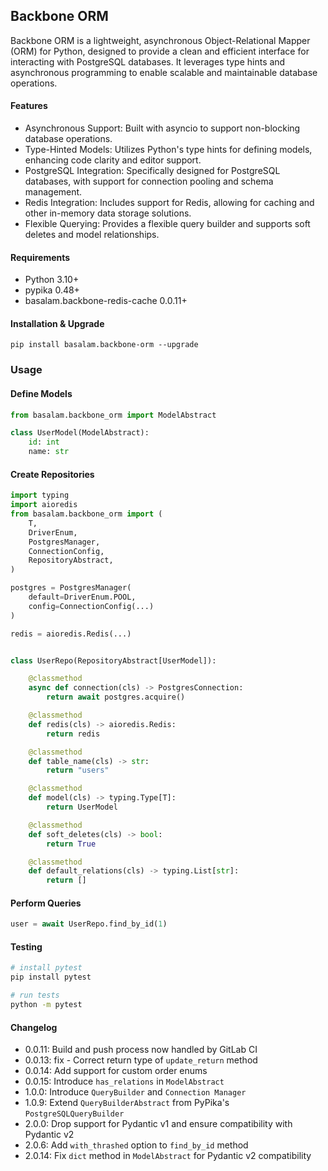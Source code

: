 ## Backbone ORM
Backbone ORM is a lightweight, asynchronous Object-Relational Mapper (ORM) for Python, designed to provide a clean and efficient interface for interacting with PostgreSQL databases. It leverages type hints and asynchronous programming to enable scalable and maintainable database operations.

#### Features
- Asynchronous Support: Built with asyncio to support non-blocking database operations.
- Type-Hinted Models: Utilizes Python's type hints for defining models, enhancing code clarity and editor support.
- PostgreSQL Integration: Specifically designed for PostgreSQL databases, with support for connection pooling and schema management.
- Redis Integration: Includes support for Redis, allowing for caching and other in-memory data storage solutions.
- Flexible Querying: Provides a flexible query builder and supports soft deletes and model relationships.

#### Requirements 

- Python 3.10+
- pypika 0.48+
- basalam.backbone-redis-cache 0.0.11+

#### Installation & Upgrade

```shell
pip install basalam.backbone-orm --upgrade
```

### Usage

#### Define Models
```python
from basalam.backbone_orm import ModelAbstract

class UserModel(ModelAbstract):
    id: int
    name: str

```

#### Create Repositories
```python
import typing
import aioredis
from basalam.backbone_orm import (
    T,
    DriverEnum,
    PostgresManager,
    ConnectionConfig,
    RepositoryAbstract,
)

postgres = PostgresManager(
    default=DriverEnum.POOL,
    config=ConnectionConfig(...)
)

redis = aioredis.Redis(...)


class UserRepo(RepositoryAbstract[UserModel]):

    @classmethod
    async def connection(cls) -> PostgresConnection:
        return await postgres.acquire()

    @classmethod
    def redis(cls) -> aioredis.Redis:
        return redis

    @classmethod
    def table_name(cls) -> str:
        return "users"

    @classmethod
    def model(cls) -> typing.Type[T]:
        return UserModel

    @classmethod
    def soft_deletes(cls) -> bool:
        return True

    @classmethod
    def default_relations(cls) -> typing.List[str]:
        return []

```

#### Perform Queries
```python
user = await UserRepo.find_by_id(1)
```

#### Testing

```bash
# install pytest
pip install pytest

# run tests
python -m pytest
```

#### Changelog

- 0.0.11: Build and push process now handled by GitLab CI
- 0.0.13: fix - Correct return type of `update_return` method
- 0.0.14: Add support for custom order enums
- 0.0.15: Introduce `has_relations` in `ModelAbstract`
- 1.0.0: Introduce `QueryBuilder` and `Connection Manager`
- 1.0.9: Extend `QueryBuilderAbstract` from PyPika's `PostgreSQLQueryBuilder`
- 2.0.0: Drop support for Pydantic v1 and ensure compatibility with Pydantic v2
- 2.0.6: Add `with_thrashed` option to `find_by_id` method
- 2.0.14: Fix `dict` method in `ModelAbstract` for Pydantic v2 compatibility
